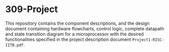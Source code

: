 # 309-Project

This repository contains the component descriptions, and the design document containing hardware flowcharts, control logic, complete datapath and state transition diagram for a microprocessor with the desired functionalities specified in the project description document `Project1-RISC-IITB.pdf`.
